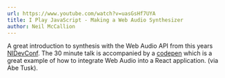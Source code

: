 ```yaml
---
url: https://www.youtube.com/watch?v=uasGsHf7UYA
title: I Play JavaScript - Making a Web Audio Synthesizer
author: Neil McCallion
---
```


A great introduction to synthesis with the Web Audio API from this years [NIDevConf](https://www.nidevconf.com/). The 30 minute talk is accompanied by a [codepen](https://codepen.io/njmcode/pen/rNebvPe) which is a great example of how to integrate Web Audio into a React application. (via Abe Tusk).
